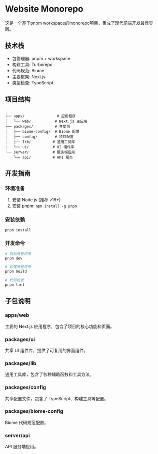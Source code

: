 # Website Monorepo

这是一个基于pnpm workspace的monorepo项目，集成了现代前端开发最佳实践。

## 技术栈

- 包管理器: pnpm + workspace
- 构建工具: Turborepo
- 代码规范: Biome
- 主要框架: Next.js
- 类型检查: TypeScript

## 项目结构

```
.
├── apps/               # 应用程序
│   └── web/           # Next.js 主应用
├── packages/          # 共享包
│   ├── biome-config/  # Biome 配置
│   ├── config/        # 项目配置
│   ├── lib/          # 通用工具库
│   └── ui/           # UI 组件库
└── server/           # 服务端应用
    └── api/          # API 服务
```

## 开发指南

### 环境准备

1. 安装 Node.js (推荐 v18+)
2. 安装 pnpm: `npm install -g pnpm`

### 安装依赖

```bash
pnpm install
```

### 开发命令

```bash
# 启动所有应用
pnpm dev

# 构建所有应用
pnpm build

# 代码检查
pnpm lint
```

## 子包说明

### apps/web

主要的 Next.js 应用程序，包含了项目的核心功能和页面。

### packages/ui

共享 UI 组件库，提供了可复用的界面组件。

### packages/lib

通用工具库，包含了各种辅助函数和工具方法。

### packages/config

共享配置文件，包含了 TypeScript、构建工具等配置。

### packages/biome-config

Biome 代码规范配置。

### server/api

API 服务端应用。

